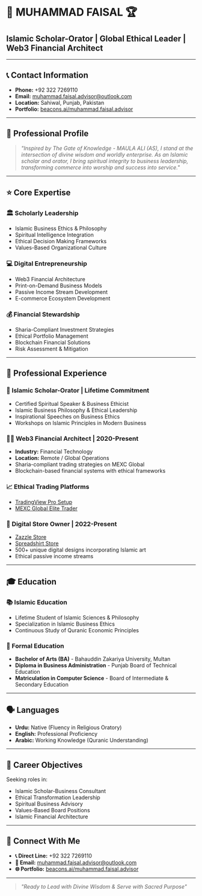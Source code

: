 # 👑 MUHAMMAD FAISAL 🏆

## Islamic Scholar-Orator | Global Ethical Leader | Web3 Financial Architect

---

## 📞 Contact Information
- **Phone:** +92 322 7269110
- **Email:** muhammad.faisal.advisor@outlook.com
- **Location:** Sahiwal, Punjab, Pakistan
- **Portfolio:** [beacons.ai/muhammad.faisal.advisor](https://beacons.ai/muhammad.faisal.advisor)

---

## 🎯 Professional Profile

> *"Inspired by The Gate of Knowledge - MAULA ALI (AS), I stand at the intersection of divine wisdom and worldly enterprise. As an Islamic scholar and orator, I bring spiritual integrity to business leadership, transforming commerce into worship and success into service."*

---

## ⭐ Core Expertise

### 🏛️ Scholarly Leadership
- Islamic Business Ethics & Philosophy
- Spiritual Intelligence Integration
- Ethical Decision Making Frameworks
- Values-Based Organizational Culture

### 💻 Digital Entrepreneurship
- Web3 Financial Architecture
- Print-on-Demand Business Models
- Passive Income Stream Development
- E-commerce Ecosystem Development

### 💰 Financial Stewardship
- Sharia-Compliant Investment Strategies
- Ethical Portfolio Management
- Blockchain Financial Solutions
- Risk Assessment & Mitigation

---

## 💼 Professional Experience

### 🎤 Islamic Scholar-Orator | Lifetime Commitment
- Certified Spiritual Speaker & Business Ethicist
- Islamic Business Philosophy & Ethical Leadership
- Inspirational Speeches on Business Ethics
- Workshops on Islamic Principles in Modern Business

### 🧑‍💻 Web3 Financial Architect | 2020-Present
- **Industry:** Financial Technology
- **Location:** Remote / Global Operations
- Sharia-compliant trading strategies on MEXC Global
- Blockchain-based financial systems with ethical frameworks

### 📈 Ethical Trading Platforms
- [TradingView Pro Setup](https://www.tradingview.com/pricing/?share_your_love=muhammad_faisal_advisor)
- [MEXC Global Elite Trader](https://www.mexc.com/register?inviteCode=2chfv)

### 🛒 Digital Store Owner | 2022-Present
- [Zazzle Store](https://www.zazzle.com/store/hussaini_artist)
- [Spreadshirt Store](https://www.spreadshirt.com/shop/user/hussaini+digital+artist)
- 500+ unique digital designs incorporating Islamic art
- Ethical passive income streams

---

## 🎓 Education

### 📚 Islamic Education
- Lifetime Student of Islamic Sciences & Philosophy
- Specialization in Islamic Business Ethics
- Continuous Study of Quranic Economic Principles

### 🏤 Formal Education
- **Bachelor of Arts (BA)** - Bahauddin Zakariya University, Multan
- **Diploma in Business Administration** - Punjab Board of Technical Education
- **Matriculation in Computer Science** - Board of Intermediate & Secondary Education

---

## 🗣️ Languages
- **Urdu:** Native (Fluency in Religious Oratory)
- **English:** Professional Proficiency
- **Arabic:** Working Knowledge (Quranic Understanding)

---

## 🚀 Career Objectives

Seeking roles in:
- Islamic Scholar-Business Consultant
- Ethical Transformation Leadership
- Spiritual Business Advisory
- Values-Based Board Positions
- Islamic Financial Architecture

---

## 📲 Connect With Me

- **📞 Direct Line:** +92 322 7269110
- **📧 Email:** muhammad.faisal.advisor@outlook.com
- **🌐 Portfolio:** [beacons.ai/muhammad.faisal.advisor](https://beacons.ai/muhammad.faisal.advisor)

---

> *"Ready to Lead with Divine Wisdom & Serve with Sacred Purpose"*
